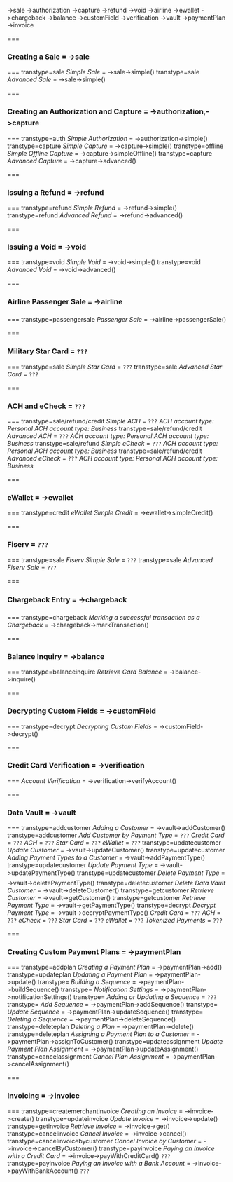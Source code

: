 ->sale
->authorization
->capture
->refund
->void
->airline
->ewallet
->chargeback
->balance
->customField
->verification
->vault
->paymentPlan
->invoice



===
### Creating a Sale = ->sale
===
transtype=sale
_Simple Sale_   = ->sale->simple()
transtype=sale
_Advanced Sale_ = ->sale->simple()

===
### Creating an Authorization and Capture = ->authorization,->capture
===
transtype=auth
_Simple Authorization_   = ->authorization->simple()
transtype=capture
_Simple Capture_         = ->capture->simple()
transtype=offline
_Simple Offline Capture_ = ->capture->simpleOffline()
transtype=capture
_Advanced Capture_       = ->capture->advanced()

===
### Issuing a Refund = ->refund
===
transtype=refund
_Simple Refund_   = ->refund->simple()
transtype=refund
_Advanced Refund_ = ->refund->advanced()

===
### Issuing a Void = ->void
===
transtype=void
_Simple Void_   = ->void->simple()
transtype=void
_Advanced Void_ = ->void->advanced()

===
### Airline Passenger Sale = ->airline
===
transtype=passengersale
_Passenger Sale_ = ->airline->passengerSale()

===
### Military Star Card = `???`
===
transtype=sale
_Simple Star Card_   = `???`
transtype=sale
_Advanced Star Card_ = `???`

===
### ACH and eCheck = `???`
===
transtype=sale/refund/credit
_Simple ACH_      = `???`
    _ACH account type: Personal_
    _ACH account type: Business_
transtype=sale/refund/credit
_Advanced ACH_    = `???`
    _ACH account type: Personal_
    _ACH account type: Business_
transtype=sale/refund
_Simple eCheck_   = `???`
    _ACH account type: Personal_
    _ACH account type: Business_
transtype=sale/refund/credit
_Advanced eCheck_ = `???`
    _ACH account type: Personal_
    _ACH account type: Business_

===
### eWallet = ->ewallet
===
transtype=credit
_eWallet Simple Credit_ = ->ewallet->simpleCredit()

===
### Fiserv = `???`
===
transtype=sale
_Fiserv Simple Sale_   = `???`
transtype=sale
_Advanced Fiserv Sale_ = `???`

===
### Chargeback Entry = ->chargeback
===
transtype=chargeback
_Marking a successful transaction as a Chargeback_ = ->chargeback->markTransaction()

===
### Balance Inquiry = ->balance
===
transtype=balanceinquire
_Retrieve Card Balance_ = ->balance->inquire()

===
### Decrypting Custom Fields = ->customField
===
transtype=decrypt
_Decrypting Custom Fields_ = ->customField->decrypt()

===
### Credit Card Verification = ->verification
===
_Account Verification_ = ->verification->verifyAccount()

===
### Data Vault = ->vault
===
transtype=addcustomer
_Adding a Customer_                  = ->vault->addCustomer()
transtype=addcustomer
_Add Customer by Payment Type_       = `???`
    _Credit Card_                    = `???`
    _ACH_                            = `???`
    _Star Card_                      = `???`
    _eWallet_                        = `???`
transtype=updatecustomer
_Update Customer_                    = ->vault->updateCustomer()
transtype=updatecustomer
_Adding Payment Types to a Customer_ = ->vault->addPaymentType()
transtype=updatecustomer
_Update Payment Type_                = ->vault->updatePaymentType()
transtype=updatecustomer
_Delete Payment Type_                = ->vault->deletePaymentType()
transtype=deletecustomer
_Delete Data Vault Customer_         = ->vault->deleteCustomer()
transtype=getcustomer
_Retrieve Customer_                  = ->vault->getCustomer()
transtype=getcustomer
_Retrieve Payment Type_              = ->vault->getPaymentType()
transtype=decrypt
_Decrypt Payment Type_               = ->vault->decryptPaymentType()
    _Credit Card_                    = `???`
    _ACH_                            = `???`
    _eCheck_                         = `???`
    _Star Card_                      = `???`
    _eWallet_                        = `???`
_Tokenized Payments_                 = `???`

===
### Creating Custom Payment Plans = ->paymentPlan
===
transtype=addplan
_Creating a Payment Plan_                = ->paymentPlan->add()
transtype=updateplan
_Updating a Payment Plan_                = ->paymentPlan->update()
transtype=
_Building a Sequence_                    = ->paymentPlan->buildSequence()
transtype=
_Notification Settings_                  = ->paymentPlan->notificationSettings()
transtype=
_Adding or Updating a Sequence_          = `???`
transtype=
    _Add Sequence_                       = ->paymentPlan->addSequence()
transtype=
    _Update Sequence_                    = ->paymentPlan->updateSequence()
transtype=
_Deleting a Sequence_                    = ->paymentPlan->deleteSequence()
transtype=deleteplan
_Deleting a Plan_                        = ->paymentPlan->delete()
transtype=deleteplan
_Assigning a Payment Plan to a Customer_ = ->paymentPlan->assignToCustomer()
transtype=updateassignment
_Update Payment Plan Assignment_         = ->paymentPlan->updateAssignment()
transtype=cancelassignment
_Cancel Plan Assignment_                 = ->paymentPlan->cancelAssignment()

===
### Invoicing = ->invoice
===
transtype=createmerchantinvoice
_Creating an Invoice_                   = ->invoice->create()
transtype=updateinvoice
_Update Invoice_                        = ->invoice->update()
transtype=getinvoice
_Retrieve Invoice_                      = ->invoice->get()
transtype=cancelinvoice
_Cancel Invoice_                        = ->invoice->cancel()
transtype=cancelinvoicebycustomer
_Cancel Invoice by Customer_            = ->invoice->cancelByCustomer()
transtype=payinvoice
_Paying an Invoice with a Credit Card_  = ->invoice->payWithCreditCard() `???`
transtype=payinvoice
_Paying an Invoice with a Bank Account_ = ->invoice->payWithBankAccount() `???`
